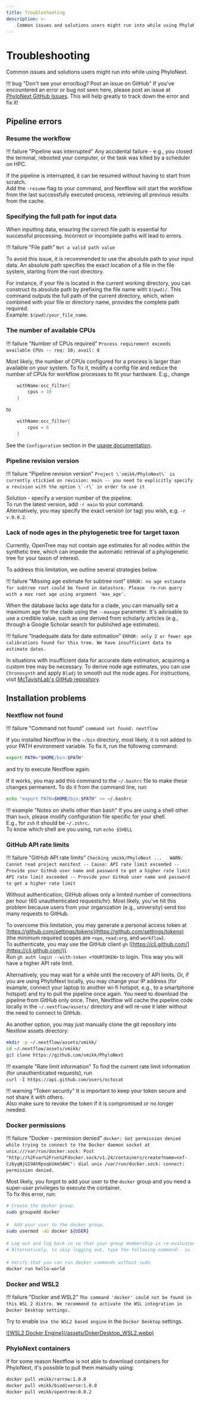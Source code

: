 ```yaml
---
title: Troubleshooting
description: >-
    Common issues and solutions users might run into while using PhyloNext.
---
```


# Troubleshooting

Common issues and solutions users might run into while using PhyloNext.

!!! bug "Don't see your error/bug? Post an issue on GitHub"
    If you've encountered an error or bug not seen here, please post an issue at [PhyloNext GitHub Issues](https://github.com/vmikk/PhyloNext/issues). This will help greatly to track down the error and fix it!

## Pipeline errors

### Resume the workflow

!!! failure "Pipeline was interrupted"
    Any accidental failure - e.g., you closed the terminal, rebooted your computer, or the task was killed by a scheduler on HPC.

If the pipeline is interrupted, it can be resumed without having to start from scratch.  
Add the `-resume` flag to your command, and Nextflow will start the workflow from the last successfully executed process, 
retrieving all previous results from the cache.

### Specifying the full path for input data

When inputting data, ensuring the correct file path is essential for successful processing. 
Incorrect or incomplete paths will lead to errors.  

!!! failure "File path"
    `Not a valid path value`

To avoid this issue, it is recommended to use the absolute path to your input data. 
An absolute path specifies the exact location of a file in the file system, starting from the root directory.  

For instance, if your file is located in the current working directory, 
you can construct its absolute path by prefixing the file name with `$(pwd)/`. 
This command outputs the full path of the current directory, which, 
when combined with your file or directory name, provides the complete path required.  
Example: `$(pwd)/your_file_name`.  


### The number of available CPUs

!!! failure "Number of CPUs required"
    `Process requirement exceeds available CPUs -- req: 10; avail: 8`

Most likely, the number of CPUs configured for a process is larger than available on your system. 
To fix it, modify a config file and reduce the number of CPUs for workflow processes to fit your hardware. E.g., change
``` java
    withName:occ_filter{
        cpus = 10
    }
```
to 
``` java
    withName:occ_filter{
        cpus = 8
    }
```

See the `Configuration` section in the [usage documentation](https://phylonext.github.io/usage/#configuration-file).

### Pipeline revision version

!!! failure "Pipeline revision version"
    ```
    Project \`vmikk/PhyloNext\` is currently stickied on revision: main -- you need to explicitly specify a revision with the option \`-r\` in order to use it
    ```

Solution - specify a version number of the pipeline.  
To run the latest version, add `-r main` to your command.  
Alternatively, you may specify the exact version (or tag) you wish, e.g. `-r v.0.0.2`.  

### Lack of node ages in the phylogenetic tree for target taxon

Currently, OpenTree may not contain age estimates for all nodes within the synthetic tree, 
which can impede the automatic retrieval of a phylogenetic tree for your taxon of interest.  

To address this limitation, we outline several strategies below.  

!!! failure "Missing age estimate for subtree root"
    `ERROR: no age estimate for subtree root could be found in datastore. Please  re-run query with a max root age using argument 'max_age'.`

When the database lacks age data for a clade, 
you can manually set a maximum age for the clade using the `--maxage` parameter. 
It's advisable to use a credible value, such as one derived from scholarly articles 
(e.g., through a Google Scholar search for published age estimates).  


!!! failure "Inadequate data for date estimation"
    `ERROR: only 2 or fewer age calibrations found for this tree. We have insufficient data to estimate dates.`

In situations with insufficient data for accurate date estimation, 
acquiring a custom tree may be necessary. 
To derive node age estimates, you can use `Chronosynth` 
and apply `Bladj` to smooth out the node ages.
For instructions, visit [McTavishLab's GitHub repository](https://github.com/McTavishLab/GBIF-Biodiverse-OpenTree/tree/main/dates).  


## Installation problems

### Nextflow not found

!!! failure "Command not found"
    `command not found: nextflow`

If you installed Nextflow in the `~/bin` directory, most likely, it is not added to your PATH environment variable. 
To fix it, run the following command:

``` bash
export PATH="$HOME/bin:$PATH"
```
and try to execute Nextflow again.  

If it works, you may add this command to the `~/.bashrc` file to make these changes permanent. 
To do it from the command line, run:  

``` bash
echo "export PATH=$HOME/bin:$PATH" >> ~/.bashrc
```

!!! example "Notes on shells other than bash"
    If you are using a shell other than `bash`, please modify configuration file specific for your shell.  
    E.g., for `zsh` it should be `~/.zshrc`.  
    To know which shell are you using, run `echo $SHELL`

### GitHub API rate limits

!!! failure "GitHub API rate limits"
    ```
    Checking vmikk/PhyloNext ...  
    WARN: Cannot read project manifest -- Cause: API rate limit exceeded -- Provide your GitHub user name and password to get a higher rate limit  
    API rate limit exceeded -- Provide your GitHub user name and password to get a higher rate limit
    ```

Without authentication, GitHub allows only a limited number of connections per hour (60 unauthenticated requests/hr). 
Most likely, you've hit this problem because users from your organization (e.g., university) send too many requests to GitHub.  

To overcome this limitation, you may generate a personal access token at [https://github.com/settings/tokens](https://github.com/settings/tokens) (the minimum required scopes are `repo`, `read:org`, and `workflow`).  
To authenticate, you may use the GitHub client `gh` ([https://cli.github.com/](https://cli.github.com/)).  
Run `gh auth login --with-token <YOURTOKEN>` to login. This way you will have a higher API rate limit.  

Alternatively, you may wait for a while until the recovery of API limits. 
Or, if you are using PhyloNext locally, you may change your IP address 
(for example, connect your laptop to another wi-fi hotspot, e.g., to a smartphone hotspot) 
and try to pull the pipeline once again. 
You need to download the pipeline from GitHub only once. 
Then, Nextflow will cache the pipeline code locally in the `~/.nextflow/assets/` directory 
and will re-use it later without the need to connect to GitHub.  

As another option, you may just manually clone the git repository into Nextlow assets directory:  
``` bash
mkdir -p ~/.nextflow/assets/vmikk/
cd ~/.nextflow/assets/vmikk/
git clone https://github.com/vmikk/PhyloNext
```

!!! example "Rate limit information"
    To find the current rate limit information (for unauthenticated requests), run  
    `curl -I https://api.github.com/users/octocat`

!!! warning "Token security"
    It is important to keep your token secure and not share it with others.  
    Also make sure to revoke the token if it is compromised or no longer needed.

### Docker permissions

!!! failure "Docker - permission denied"
    `docker: Got permission denied while trying to connect to the Docker daemon socket at unix:///var/run/docker.sock: Post "http://%2Fvar%2Frun%2Fdocker.sock/v1.24/containers/create?name=nxf-Cz6yqNjGI9AhRpsqkU4mSAHC": dial unix /var/run/docker.sock: connect: permission denied.`

Most likely, you forgot to add your user to the `docker` group and you need a super-user privileges to execute the container.  
To fix this error, run:  

``` bash
# Create the docker group.
sudo groupadd docker

#  Add your user to the docker group.
sudo usermod -aG docker ${USER}

# Log out and log back in so that your group membership is re-evaluated.
# Alternatively, to skip logging out, type the following command:  su -s ${USER}

# Verify that you can run docker commands without sudo
docker run hello-world
```

### Docker and WSL2

!!! failure "Docker and WSL2"
    `The command 'docker' could not be found in this WSL 2 distro. We recommend to activate the WSL integration in Docker Desktop settings.`

Try to enable `Use the WSL2 based engine` in the `Docker Desktop` settings.  

<a class="zoom" href="/assets/DokerDesktop_WSL2.webp">
![WSL2 Docker Engine](/assets/DokerDesktop_WSL2.webp)
</a>


### PhyloNext containers

If for some reason Nextflow is not able to download containers for PhyloNext, 
it's possible to pull them manually using:

``` bash
docker pull vmikk/rarrow:1.0.0
docker pull vmikk/biodiverse:1.0.0
docker pull vmikk/opentree:0.0.2
```
